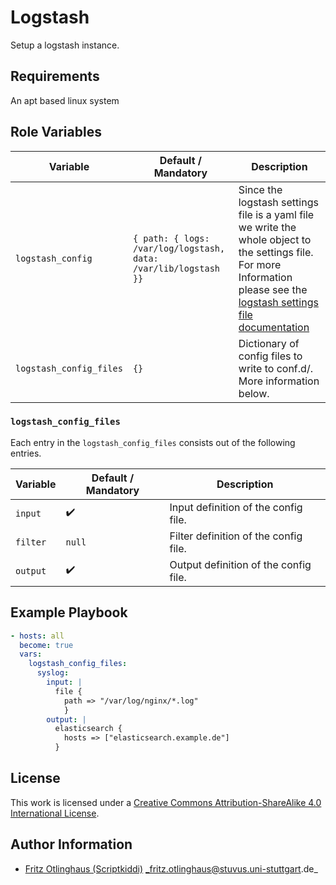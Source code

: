 # Logstash

Setup a logstash instance.


## Requirements

An apt based linux system

## Role Variables

| Variable                | Default / Mandatory                                             | Description                                                                                                                                                                                                                                              |
|-------------------------|-----------------------------------------------------------------|----------------------------------------------------------------------------------------------------------------------------------------------------------------------------------------------------------------------------------------------------------|
| `logstash_config`       | `{ path: { logs: /var/log/logstash, data: /var/lib/logstash }}` | Since the logstash settings file is a yaml file we write the whole object to the settings file. For more Information please see the [logstash settings file documentation](https://www.elastic.co/guide/en/logstash/current/logstash-settings-file.html) |
| `logstash_config_files` | `{}`                                                            | Dictionary of config files to write to conf.d/. More information below.                                                                                                                                                                                  |

### `logstash_config_files`
Each entry in the `logstash_config_files` consists out of the following entries.

| Variable | Default / Mandatory | Description                                           |
|----------|---------------------|-------------------------------------------------------|
| `input`  | :heavy_check_mark:  | Input definition of the config file.                  |
| `filter` | `null`              | Filter definition of the config file.                 |
| `output` | :heavy_check_mark:  | Output definition of the config file.                 |

## Example Playbook

```yml
- hosts: all
  become: true
  vars:
    logstash_config_files:
      syslog:
        input: |
          file {
            path => "/var/log/nginx/*.log"
            }
        output: |
          elasticsearch {
            hosts => ["elasticsearch.example.de"]
          }
```

## License

This work is licensed under a [Creative Commons Attribution-ShareAlike 4.0 International License](https://creativecommons.org/licenses/by-sa/4.0/).

## Author Information

- [Fritz Otlinghaus (Scriptkiddi)](https://github.com/scriptkiddi) _fritz.otlinghaus@stuvus.uni-stuttgart.de_
